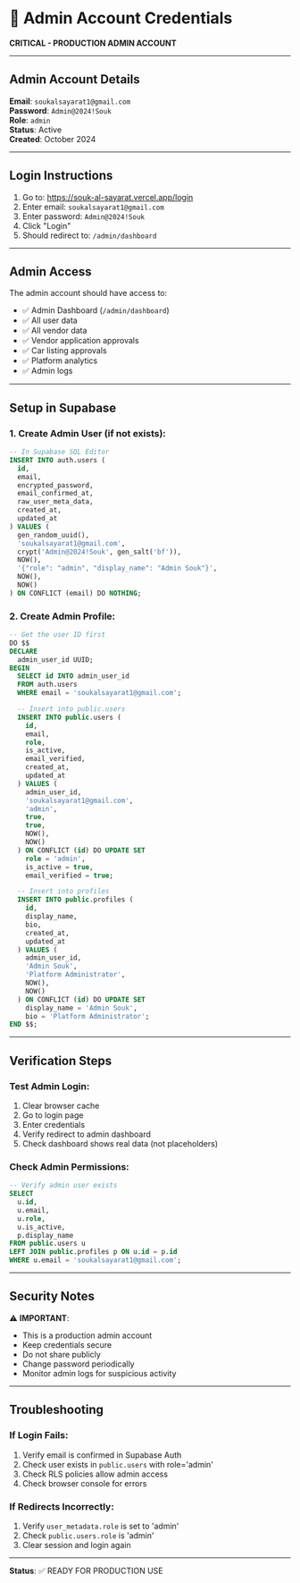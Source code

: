 # 🔐 Admin Account Credentials

**CRITICAL - PRODUCTION ADMIN ACCOUNT**

---

## Admin Account Details

**Email**: `soukalsayarat1@gmail.com`  
**Password**: `Admin@2024!Souk`  
**Role**: `admin`  
**Status**: Active  
**Created**: October 2024

---

## Login Instructions

1. Go to: https://souk-al-sayarat.vercel.app/login
2. Enter email: `soukalsayarat1@gmail.com`
3. Enter password: `Admin@2024!Souk`
4. Click "Login"
5. Should redirect to: `/admin/dashboard`

---

## Admin Access

The admin account should have access to:
- ✅ Admin Dashboard (`/admin/dashboard`)
- ✅ All user data
- ✅ All vendor data
- ✅ Vendor application approvals
- ✅ Car listing approvals
- ✅ Platform analytics
- ✅ Admin logs

---

## Setup in Supabase

### 1. Create Admin User (if not exists):
```sql
-- In Supabase SQL Editor
INSERT INTO auth.users (
  id,
  email,
  encrypted_password,
  email_confirmed_at,
  raw_user_meta_data,
  created_at,
  updated_at
) VALUES (
  gen_random_uuid(),
  'soukalsayarat1@gmail.com',
  crypt('Admin@2024!Souk', gen_salt('bf')),
  NOW(),
  '{"role": "admin", "display_name": "Admin Souk"}',
  NOW(),
  NOW()
) ON CONFLICT (email) DO NOTHING;
```

### 2. Create Admin Profile:
```sql
-- Get the user ID first
DO $$
DECLARE
  admin_user_id UUID;
BEGIN
  SELECT id INTO admin_user_id 
  FROM auth.users 
  WHERE email = 'soukalsayarat1@gmail.com';

  -- Insert into public.users
  INSERT INTO public.users (
    id,
    email,
    role,
    is_active,
    email_verified,
    created_at,
    updated_at
  ) VALUES (
    admin_user_id,
    'soukalsayarat1@gmail.com',
    'admin',
    true,
    true,
    NOW(),
    NOW()
  ) ON CONFLICT (id) DO UPDATE SET
    role = 'admin',
    is_active = true,
    email_verified = true;

  -- Insert into profiles
  INSERT INTO public.profiles (
    id,
    display_name,
    bio,
    created_at,
    updated_at
  ) VALUES (
    admin_user_id,
    'Admin Souk',
    'Platform Administrator',
    NOW(),
    NOW()
  ) ON CONFLICT (id) DO UPDATE SET
    display_name = 'Admin Souk',
    bio = 'Platform Administrator';
END $$;
```

---

## Verification Steps

### Test Admin Login:
1. Clear browser cache
2. Go to login page
3. Enter credentials
4. Verify redirect to admin dashboard
5. Check dashboard shows real data (not placeholders)

### Check Admin Permissions:
```sql
-- Verify admin user exists
SELECT 
  u.id,
  u.email,
  u.role,
  u.is_active,
  p.display_name
FROM public.users u
LEFT JOIN public.profiles p ON u.id = p.id
WHERE u.email = 'soukalsayarat1@gmail.com';
```

---

## Security Notes

⚠️ **IMPORTANT**:
- This is a production admin account
- Keep credentials secure
- Do not share publicly
- Change password periodically
- Monitor admin logs for suspicious activity

---

## Troubleshooting

### If Login Fails:
1. Verify email is confirmed in Supabase Auth
2. Check user exists in `public.users` with role='admin'
3. Check RLS policies allow admin access
4. Check browser console for errors

### If Redirects Incorrectly:
1. Verify `user_metadata.role` is set to 'admin'
2. Check `public.users.role` is 'admin'
3. Clear session and login again

---

**Status**: ✅ READY FOR PRODUCTION USE
